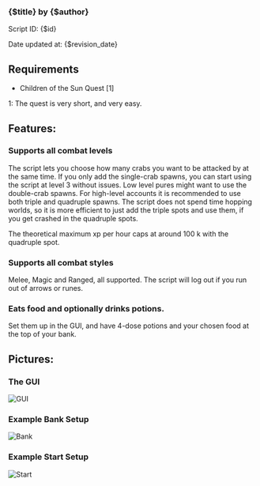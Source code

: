 ### {$title} by {$author}

Script ID: {$id}

Date updated at: {$revision_date}


## Requirements
- Children of the Sun Quest [1]

1: The quest is very short, and very easy.

## Features:

### Supports all combat levels

The script lets you choose how many crabs you want to be attacked by at the same time.
If you only add the single-crab spawns, you can start using the script at level 3 without issues.
Low level pures might want to use the double-crab spawns. For high-level accounts it is recommended to
use both triple and quadruple spawns. The script does not spend time hopping worlds, so it is more efficient
to just add the triple spots and use them, if you get crashed in the quadruple spots.


The theoretical maximum xp per hour caps at around 100 k with the quadruple spot.

### Supports all combat styles

Melee, Magic and Ranged, all supported. The script will log out if you run out of arrows or runes.

### Eats food and optionally drinks potions.

Set them up in the GUI, and have 4-dose potions and your chosen food at the top of your bank.

## Pictures:

### The GUI
![GUI](https://i.imgur.com/A7WRPo2.png)


### Example Bank Setup
![Bank](https://i.imgur.com/oJiy9Zq.png)


### Example Start Setup
![Start](https://i.imgur.com/yArT1h3.png)
